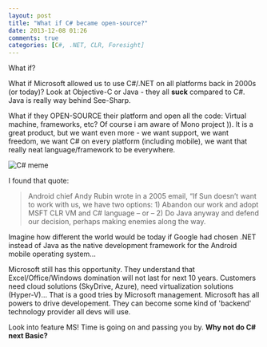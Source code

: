 ```yaml
---
layout: post
title: "What if C# became open-source?"
date: 2013-12-08 01:26
comments: true
categories: [C#, .NET, CLR, Foresight]
---
```

What if?

What if Microsoft allowed us to use C#/.NET on all platforms back in 2000s (or today)? 
Look at Objective-C or Java - they all **suck** compared to C#. Java is really way behind See-Sharp. 

What if they OPEN-SOURCE their platform and open all the code: Virtual machine, frameworks, etc?
Of course i am aware of Mono project )). It is a great product, but we want even more - we want support, we want freedom, we want C# on every platform (including mobile), we want that really neat language/framework to be everywhere. 

![C# meme](http://cdn.memegenerator.net/instances/500x/34914954.jpg "C# meme")

I found that quote: 
> Android chief Andy Rubin wrote in a 2005 email, “If Sun doesn’t want to work with us, we have two options: 1) Abandon our work and adopt MSFT CLR VM and C# language – or – 2) Do Java anyway and defend our decision, perhaps making enemies along the way.

Imagine how different the world would be today if Google had chosen .NET instead of Java as the native development framework for the Android mobile operating system…

Microsoft still has this opportunity. They understand that Excel/Office/Windows domination will not last for next 10 years. Customers need cloud solutions (SkyDrive, Azure), need virtualization solutions (Hyper-V)… That is a good tries by Microsoft management. Microsoft has all powers to drive developement. They can become some kind of 'backend' technology provider all devs will use.

Look into feature MS! Time is going on and passing you by.
**Why not do C# next Basic?**


